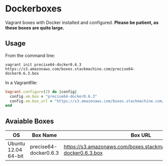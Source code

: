 # Dockerboxes

Vagrant boxes with Docker installed and configured. **Please be patient, as these boxes are quite large.**

## Usage

From the command line:

    vagrant init precise64-docker0.6.3 https://s3.amazonaws.com/boxes.stackmachine.com/precise64-docker0.6.3.box

In a Vagrantfile:

```ruby
Vagrant.configure(2) do |config|
  config.vm.box = "precise64-docker0.6.3"
  config.vm.box_url = "https://s3.amazonaws.com/boxes.stackmachine.com/precise64-docker0.6.3.box"
end
```

## Avaiable Boxes

| OS                  | Box Name              | Box URL  |
| ---------           | --------------------- | ----------------------- |
| Ubuntu 12.04 64-bit | precise64-docker0.6.3 | https://s3.amazonaws.com/boxes.stackmachine.com/precise64-docker0.6.3.box |
